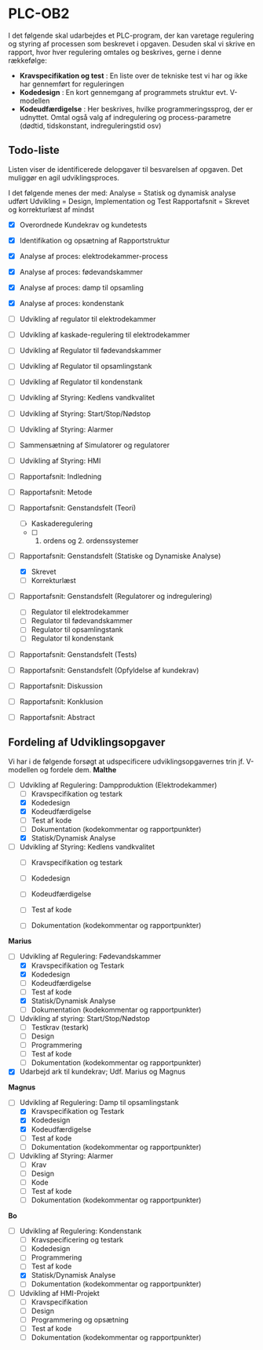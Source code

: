 # PLC-OB2
I det følgende skal udarbejdes et PLC-program, der kan varetage regulering og styring af processen som beskrevet i opgaven. Desuden skal vi skrive en rapport, hvor hver regulering omtales og beskrives, gerne i denne rækkefølge:

 - **Kravspecifikation og test** : En liste over de tekniske test vi har og ikke har gennemført for reguleringen
 - **Kodedesign** : En kort gennemgang af programmets struktur evt. V-modellen
 - **Kodeudfærdigelse** : Her beskrives, hvilke programmeringssprog, der er udnyttet. Omtal også valg af indregulering og process-parametre (dødtid, tidskonstant, indreguleringstid osv)


## Todo-liste
Listen viser de identificerede delopgaver til besvarelsen af opgaven. Det muliggør en agil udviklingsproces.

I det følgende menes der med:
Analyse = Statisk og dynamisk analyse udført
Udvikling = Design, Implementation og Test
Rapportafsnit = Skrevet og korrekturlæst af mindst   

- [x] Overordnede Kundekrav og kundetests
- [x] Identifikation og opsætning af Rapportstruktur
- [x] Analyse af proces: elektrodekammer-process
- [x] Analyse af proces: fødevandskammer
- [x] Analyse af proces: damp til opsamling
- [x] Analyse af proces: kondenstank
- [ ] Udvikling af regulator til elektrodekammer
- [ ] Udvikling af kaskade-regulering til elektrodekammer
- [ ] Udvikling af Regulator til fødevandskammer
- [ ] Udvikling af Regulator til opsamlingstank
- [ ] Udvikling af Regulator til kondenstank
- [ ] Udvikling af Styring: Kedlens vandkvalitet
- [ ] Udvikling af Styring: Start/Stop/Nødstop
- [ ] Udvikling af Styring: Alarmer
- [ ] Sammensætning af Simulatorer og regulatorer
- [ ] Udvikling af Styring: HMI
- [ ] Rapportafsnit: Indledning
- [ ] Rapportafsnit: Metode
- [ ] Rapportafsnit: Genstandsfelt (Teori)
	- [ ] Kaskaderegulering
	- [ ] 1. ordens og 2. ordenssystemer
- [ ] Rapportafsnit: Genstandsfelt (Statiske og Dynamiske Analyse)
	- [x] Skrevet
	- [ ] Korrekturlæst
- [ ] Rapportafsnit: Genstandsfelt (Regulatorer og indregulering)
	- [ ] Regulator til elektrodekammer
	- [ ] Regulator til fødevandskammer
	- [ ] Regulator til opsamlingstank
	- [ ] Regulator til kondenstank
- [ ] Rapportafsnit: Genstandsfelt (Tests)
- [ ] Rapportafsnit: Genstandsfelt (Opfyldelse af kundekrav)
- [ ] Rapportafsnit: Diskussion
- [ ] Rapportafsnit: Konklusion
- [ ] Rapportafsnit: Abstract


## Fordeling af Udviklingsopgaver
Vi har i de følgende forsøgt at udspecificere udviklingsopgavernes trin jf. V-modellen og fordele dem.
**Malthe**
- [ ] Udvikling af Regulering: Dampproduktion (Elektrodekammer)
	- [ ] Kravspecifikation og testark
	- [x] Kodedesign
	- [x] Kodeudfærdigelse
	- [ ] Test af kode
	- [ ] Dokumentation (kodekommentar og rapportpunkter)
	- [x] Statisk/Dynamisk Analyse
- [ ] Udvikling af Styring: Kedlens vandkvalitet
	- [ ] Kravspecifikation og testark
	- [ ] Kodedesign
	- [ ] Kodeudfærdigelse
	- [ ] Test af kode
	- [ ] Dokumentation (kodekommentar og rapportpunkter)


**Marius**
- [ ] Udvikling af Regulering: Fødevandskammer
	- [x] Kravspecifikation og Testark
	- [x] Kodedesign
	- [ ] Kodeudfærdigelse
	- [ ] Test af kode
	- [x] Statisk/Dynamisk Analyse
	- [ ] Dokumentation (kodekommentar og rapportpunkter)
- [ ] Udvikling af styring: Start/Stop/Nødstop
	- [ ] Testkrav (testark)
	- [ ] Design
	- [ ] Programmering
	- [ ] Test af kode
	- [ ] Dokumentation (kodekommentar og rapportpunkter)
- [x] Udarbejd ark til kundekrav; Udf. Marius og Magnus

**Magnus**
- [ ] Udvikling af Regulering: Damp til opsamlingstank	
	- [x] Kravspecifikation og Testark
	- [x] Kodedesign
	- [x] Kodeudfærdigelse
	- [ ] Test af kode
	- [ ] Dokumentation (kodekommentar og rapportpunkter)
- [ ] Udvikling af Styring: Alarmer
	- [ ] Krav
	- [ ] Design
	- [ ] Kode
	- [ ] Test af kode
	- [ ] Dokumentation (kodekommentar og rapportpunkter)

**Bo**
- [ ] Udvikling af Regulering: Kondenstank	
	- [ ] Kravspecificering og testark
	- [ ] Kodedesign
	- [ ] Programmering
	- [ ] Test af kode
	- [x] Statisk/Dynamisk Analyse
	- [ ] Dokumentation (kodekommentar og rapportpunkter)
- [ ] Udvikling af HMI-Projekt
	- [ ] Kravspecifikation
	- [ ] Design
	- [ ] Programmering og opsætning
	- [ ] Test af kode
	- [ ] Dokumentation (kodekommentar og rapportpunkter)

